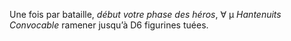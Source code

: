 Une fois par bataille, _début votre phase des héros_, ∀ μ _Hantenuits Convocable_ ramener jusqu’à D6 figurines tuées.
